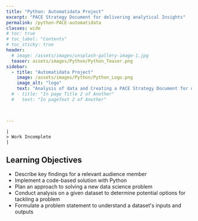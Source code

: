 ```yaml
---
title: "Python: Automatidata Project"
excerpt: "PACE Strategy Document for delivering analytical Insights"
permalink: /python-PACE-automatidata
classes: wide
# toc: true
# toc_label: "Contents"
# toc_sticky: true
header:
  # image: /assets/images/unsplash-gallery-image-1.jpg
  teaser: assets/images/Python/Python_Teaser.png
sidebar:
  - title: "Automatidata Project"
    image: /assets/images/Python/Python_Logo.png
    image_alt: "logo"
    text: "Analysis of data and Creating a PACE Strategy Document for delivering insights"
  # - title: "In page Title 2 of Another"
  #   text: "In pageText 2 of Another"


     
---
```



```
|
> Work Incomplete
|
```

## Learning Objectives
- Describe key findings for a relevant audience member
- Implement a code-based solution with Python
- Plan an approach to solving a new data science problem
- Conduct analysis on a given dataset to determine potential options for tackling a problem
- Formulate a problem statement to understand a dataset's inputs and outputs


<script src="https://gist.github.com/bhanu-thakur/682cdcbcedb40524b6943c00fecba4b1.js"></script>